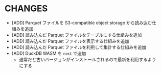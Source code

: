 # CHANGES

- [ADD] Parquet ファイルを S3-compatible object storage から読み込む仕組みを追加
- [ADD] 読み込んだ Parquet ファイルをテーブルにする仕組みを追加
- [ADD] 読み込んだ Parquet ファイルを表示する仕組みを追加
- [ADD] 読み込んだ Parquet ファイルを利用して集計する仕組みを追加
- [ADD] DuckDB WASM を `next` で追加
  - 通常だと古いバージョンがインストールされるので最新を利用するようにする

